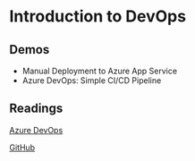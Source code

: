# Introduction to DevOps

## Demos

- Manual Deployment to Azure App Service
- Azure DevOps: Simple CI/CD Pipeline

## Readings

[Azure DevOps](https://dev.azure.com/)

[GitHub](http://www.github.com/)